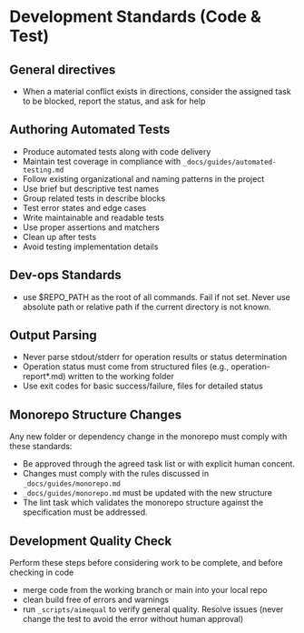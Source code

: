 # Development Standards (Code & Test)

## General directives

- When a material conflict exists in directions, consider the assigned task to be blocked, report the status, and ask for help

## Authoring Automated Tests

- Produce automated tests along with code delivery
- Maintain test coverage in compliance with `_docs/guides/automated-testing.md`
- Follow existing organizational and naming patterns in the project
- Use brief but descriptive test names
- Group related tests in describe blocks
- Test error states and edge cases
- Write maintainable and readable tests
- Use proper assertions and matchers
- Clean up after tests
- Avoid testing implementation details

## Dev-ops Standards

- use $REPO_PATH as the root of all commands. Fail if not set. Never use absolute path or relative path if the current directory is not known.

## Output Parsing

- Never parse stdout/stderr for operation results or status determination
- Operation status must come from structured files (e.g., operation-report\*.md) written to the working folder
- Use exit codes for basic success/failure, files for detailed status

## Monorepo Structure Changes

Any new folder or dependency change in the monorepo must comply with these standards:

- Be approved through the agreed task list or with explicit human concent.
- Changes must comply with the rules discussed in `_docs/guides/monorepo.md`
- `_docs/guides/monorepo.md` must be updated with the new structure
- The lint task which validates the monorepo structure against the specification must be addressed.

## Development Quality Check

Perform these steps before considering work to be complete, and before checking in code

- merge code from the working branch or main into your local repo
- clean build free of errors and warnings
- run `_scripts/aimequal` to verify general quality. Resolve issues (never change the test to avoid the error without human approval)
